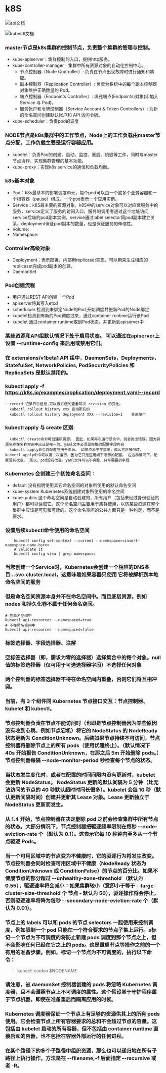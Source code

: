 
# k8S

![api文档](https://kubernetes.io/docs/reference/generated/kubernetes-api/v1.18)

![kubectl文档](https://kubernetes.io/docs/reference/generated/kubectl/kubectl-commands)

### master节点是k8s集群的控制节点，负责整个集群的管理与控制。
  - kube-apiserver：集群控制的入口，提供http服务。
  - kube-controller-manager：集群中所有资源对象的自动化控制中心。
    - 节点控制器（Node Controller）: 负责在节点出现故障时进行通知和响应。
    - 副本控制器（Replication Controller）: 负责为系统中的每个副本控制器对象维护正确数量的 Pod。
    - 端点控制器（Endpoints Controller）: 填充端点(Endpoints)对象(即加入 Service 与 Pod)。
    - 服务帐户和令牌控制器（Service Account & Token Controllers）: 为新的命名空间创建默认帐户和 API 访问令牌。
  - kube-scheduler：负责pod的调度

### NODE节点是k8s集群中的工作节点，Node上的工作负载由master节点分配，工作负载主要是运行容器应用。
  - kubelet：负责Pod的创建、启动、监控、重启、销毁等工作，同时与master节点协作，实现集群管理的基本功能。
  - kube-proxy：实现k8s service的通信和负载均衡。

### k8s基本对象
  - Pod：k8s最基本的部署调度单元，每个pod可以由一个或多个业务容器和一个根容器（pause）组成，一个pod表示一个应用实例。
  - Service：k8S最主要的资源对象，k8S中的service对象可以对应微服务中的服务，service定义了服务的访问入口，服务的调用者通过这个地址访问service后端的pod副本实例。service通过label selector同pod副本建立关系，deployment保证pod副本的数量，也是保证服务的伸缩性。
  - Volume:
  - Namespace:
  
### Controller高级对象
  - Deployment：表示部署，内部用replicaset实现，可以用来生成相应的replicaset完成pod副本的创建。
  - DaemonSet

 ### Pod创建流程
  - 用户通过REST API创建一个Pod
  - apiserver将其写入etcd
  - scheduluer 检测到未绑定Node的Pod,开始调度并更新Pod的Node绑定
  - kubelet检测到有新的Pod调度过来，通过container runtime运行该Pod
  - kubelet 通过container runtime取到Pod状态，并更新到apiserver中

### 某些资源和API组默认情况下处于启用状态。 可以通过在apiserver上设置 --runtime-config 来启用或禁用它们。

### 在 extensions/v1beta1 API 组中，DaemonSets，Deployments，StatefulSet, NetworkPolicies, PodSecurityPolicies 和 ReplicaSets 是默认禁用的。 

### kubectl apply -f https://k8s.io/examples/application/deployment.yaml--record
    --record 记录日志信息,可以很方便的查看每次 revision 的变化。
      kubectl rollout history xxx 查询所有的
      kubectl rollout history deployment XXX --revision=1    查询单个

### kubectl apply 与 create 区别:
      kubectl create命令可创建新资源。 因此，如果再次运行该命令，则会抛出错误，因为资源名称在名称空间中应该是唯一的。yaml文件必须是完整的配置字段内容
      kubectl apply命令将配置应用于资源。 如果资源不在那里，那么它将被创建。 kubectl apply命令可以第二次运行，因为它只是应用如下所示的配置。 在这种情况下，配置没有改变。 所以，pod没有改变。yaml文件可以不完整，只写需要的字段	


### Kubernetes 会创建三个初始命名空间：
  - default 没有指明使用其它命名空间的对象所使用的默认命名空间
  - kube-system Kubernetes系统创建对象所使用的命名空间
  - kube-public 这个命名空间是自动创建的，所有用户（包括未经过身份验证的用户）都可以读取它。这个命名空间主要用于集群使用，以防某些资源在整个集群中应该是可见和可读的。这个命名空间的公共方面只是一种约定，而不是要求。

### 设置后续kubectl命令使用的命名空间
  ```
      kubectl config set-context --current --namespace=<insert-namespace-name-here>
      # Validate it
      kubectl config view | grep namespace:
  ```

### 当您创建一个Service时，Kubernetes会创建一个相应的DNS条目:<service-name>.<namespace-name>.svc.cluster.local，这意味着如果容器只使用 <service-name>它将被解析到本地命名空间的服务

### 但是命名空间资源本身并不在命名空间中。而且底层资源，例如 nodes 和持久化卷不属于任何命名空间。
```
# 在命名空间中
kubectl api-resources --namespaced=true
# 不在命名空间中
kubectl api-resources --namespaced=false
```

### 标签选择器、字段选择器、注解

### 空标签选择器（即，需求为零的选择器）选择集合中的每个对象。null 值的标签选择器（仅可用于可选选择器字段）不选择任何对象

### 两个控制器的标签选择器不得在命名空间内重叠，否则它们将互相冲突。

### 当前，有 3 个组件同 Kubernetes 节点接口交互：节点控制器、kubelet 和 kubectl。

### 节点控制器负责在节点不能访问时（也即是节点控制器因为某些原因没有收到心跳，例如节点宕机）将它的 NodeStatus 的 NodeReady 状态更新为 ConditionUnknown。后续如果节点持续不可访问，节点控制器将删除节点上的所有 pods（使用优雅终止）。（默认情况下 40s 开始报告 ConditionUnknown，在那之后 5m 开始删除 pods。）节点控制器每隔 --node-monitor-period 秒检查每个节点的状态。

### 当状态发生变化时，或者在配置的时间间隔内没有更新时，kubelet 会更新 NodeStatus。 NodeStatus 更新的默认间隔为 5 分钟（比无法访问的节点的 40 秒默认超时时间长很多）。kubelet 会每 10 秒（默认更新间隔时间）创建并更新其 Lease 对象。Lease 更新独立于 NodeStatus 更新而发生。

### 从 1.4 开始，节点控制器在决定删除 pod 之前会检查集群中所有节点的状态。大部分情况下，节点控制器把驱逐频率限制在每秒 --node-eviction-rate 个（默认为 0.1）。这表示它每 10 秒钟内至多从一个节点驱逐 Pods。

### 当一个可用区域中的节点变为不健康时，它的驱逐行为将发生改变。节点控制器会同时检查可用区域中不健康（NodeReady 状态为 ConditionUnknown 或 ConditionFalse）的节点的百分比。如果不健康节点的部分超过 --unhealthy-zone-threshold （默认为 0.55），驱逐速率将会减小：如果集群较小（意即小于等于 --large-cluster-size-threshold 个 节点 - 默认为 50），驱逐操作将会停止，否则驱逐速率将降为每秒 --secondary-node-eviction-rate 个（默认为 0.01）。

### 节点上的 labels 可以和 pods 的节点 selectors 一起使用来控制调度，例如限制一个 pod 只能在一个符合要求的节点子集上运行。s标记一个节点为不可调度的将防止新建 pods 调度到那个节点之上，但不会影响任何已经在它之上的 pods。这是重启节点等操作之前的一个有用的准备步骤。例如，标记一个节点为不可调度的，执行以下命令：
> kubectl cordon $NODENAME

### 请注意，被 daemonSet 控制器创建的 pods 将忽略 Kubernetes 调度器，且不会遵照节点上不可调度的属性。这个假设基于守护程序属于节点机器，即使在准备重启而隔离应用的时候。

### Kubernetes 调度器保证一个节点上有足够的资源供其上的所有 pods 使用。它会检查节点上所有容器要求的总和不会超过节点的容量。这包括由 kubelet 启动的所有容器，但不包括由 container runtime 直接启动的容器，也不包括在容器外部运行的任何进程。

### 在某个路径下的多个子路径中组织资源，那么也可以递归地在所有子路径上执行操作，方法是在 --filename,-f 后面指定 --recursive 或者 -R。